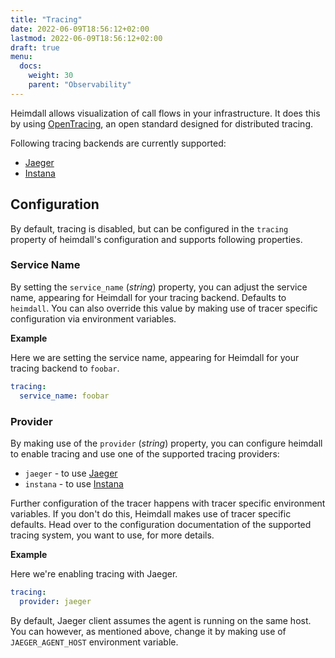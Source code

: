 ```yaml
---
title: "Tracing"
date: 2022-06-09T18:56:12+02:00
lastmod: 2022-06-09T18:56:12+02:00
draft: true
menu:
  docs:
    weight: 30
    parent: "Observability"
---
```


Heimdall allows visualization of call flows in your infrastructure. It does this by using [OpenTracing](https://opentracing.io/), an open standard designed for distributed tracing.

Following tracing backends are currently supported:

* [Jaeger](https://www.jaegertracing.io/)
* [Instana](https://www.instana.com/)

## Configuration

By default, tracing is disabled, but can be configured in the `tracing` property of heimdall's configuration and supports following properties.

### Service Name

By setting the `service_name` (*string*) property, you can adjust the service name, appearing for Heimdall for your tracing backend. Defaults to `heimdall`. You can also override this value by making use of tracer specific configuration via environment variables.

**Example**

Here we are setting the service name, appearing for Heimdall for your tracing backend to `foobar`.

```yaml
tracing:
  service_name: foobar
```

### Provider

By making use of the `provider` (*string*) property, you can configure heimdall to enable tracing and use one of the supported tracing providers:

* `jaeger` - to use [Jaeger](https://www.jaegertracing.io/)
* `instana` - to use [Instana](https://www.instana.com/)

Further configuration of the tracer happens with tracer specific environment variables. If you don't do this, Heimdall makes use of tracer specific defaults. Head over to the configuration documentation of the supported tracing system, you want to use, for more details.

**Example**

Here we're enabling tracing with Jaeger.

```yaml
tracing:
  provider: jaeger
```

By default, Jaeger client assumes the agent is running on the same host. You can however, as mentioned above, change it by making use of `JAEGER_AGENT_HOST` environment variable.

